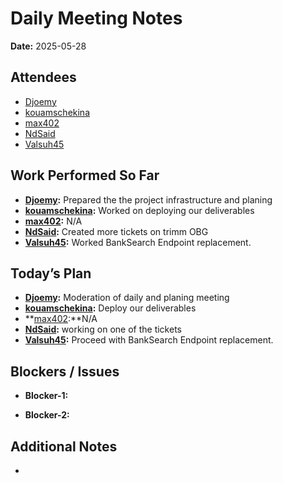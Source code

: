 # 
# # 
# Daily Meeting Notes

**Date:** 2025-05-28

## Attendees
- [Djoemy](https://github.com/Djoemy)
- [kouamschekina](https://github.com/kouamschekina)
- [max402](https://github.com/max402)
- [NdSaid](https://github.com/NdSaid)
- [Valsuh45](https://github.com/Valsuh45)

## Work Performed So Far
- **[Djoemy](https://github.com/Djoemy):**   Prepared the the project infrastructure and planing
- **[kouamschekina](https://github.com/kouamschekina):** Worked on deploying our deliverables
- **[max402](https://github.com/max402):** N/A
- **[NdSaid](https://github.com/NdSaid):** Created more tickets on trimm OBG
- **[Valsuh45](https://github.com/Valsuh45):** Worked BankSearch Endpoint replacement.

## Today’s Plan
- **[Djoemy](https://github.com/Djoemy):** Moderation of daily and planing meeting
- **[kouamschekina](https://github.com/kouamschekina):** Deploy our deliverables
- **[max402](https://github.com/max402):**N/A 
- **[NdSaid](https://github.com/NdSaid):** working on one of the tickets
- **[Valsuh45](https://github.com/Valsuh45):** Proceed with BankSearch Endpoint replacement.

## Blockers / Issues
- **Blocker-1:** 

- **Blocker-2:** 

## Additional Notes
- 
